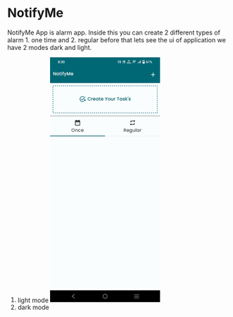 # NotifyMe
NotifyMe App is alarm app. Inside this you can create 2 different types of alarm 1. one time and 2. regular 
before that lets see the ui of application we have 2 modes dark and light.

1. light mode
   <img src="app/libs/images/Screenshot_20231204_203017.jpg" alt="Your image title" width="250"/>
3. dark mode
   
